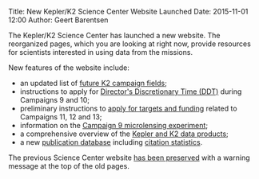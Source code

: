 Title: New Kepler/K2 Science Center Website Launched
Date: 2015-11-01 12:00
Author: Geert Barentsen

The Kepler/K2 Science Center has launched a new website.
The reorganized pages, which you are looking at right now,
provide resources for scientists interested in using data from the missions.

New features of the website include:

* an updated list of <a href="k2-fields.html">future K2 campaign fields</a>;
* instructions to apply for <a href="k2-ddt.html">Director's Discretionary Time (DDT)</a> during Campaigns 9 and 10;
* preliminary instructions to <a href="k2-proposing-targets.html#campaigns-11-12-13">apply for targets and funding</a> related to Campaigns 11, 12 and 13</a>;
* information on the <a href="k2-c9.html">Campaign 9 microlensing experiment</a>;
* a comprehensive overview of the <a href="data-products.html">Kepler and K2 data products</a>;
* a new <a href="publications.html">publication database</a> including <a href="publications.html#most-cited-publications">citation statistics</a>.

The previous Science Center website <a href="/index_old.shtml">has been preserved</a> with a warning message at the top of the old pages.
